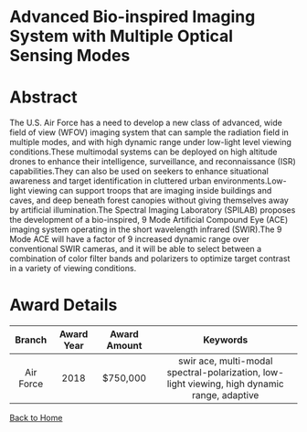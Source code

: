 
Advanced Bio-inspired Imaging System with Multiple Optical Sensing Modes
========================================================================

# Abstract


The U.S. Air Force has a need to develop a new class of advanced, wide field of view (WFOV) imaging system that can sample the radiation field in multiple modes, and with high dynamic range under low-light level viewing conditions.These multimodal systems can be deployed on high altitude drones to enhance their intelligence, surveillance, and reconnaissance (ISR) capabilities.They can also be used on seekers to enhance situational awareness and target identification in cluttered urban environments.Low-light viewing can support troops that are imaging inside buildings and caves, and deep beneath forest canopies without giving themselves away by artificial illumination.The Spectral Imaging Laboratory (SPILAB) proposes the development of a bio-inspired, 9 Mode Artificial Compound Eye (ACE) imaging system operating in the short wavelength infrared (SWIR).The 9 Mode ACE will have a factor of 9 increased dynamic range over conventional SWIR cameras, and it will be able to select between a combination of color filter bands and polarizers to optimize target contrast in a variety of viewing conditions.  

# Award Details

|Branch|Award Year|Award Amount|Keywords|
| :---: | :---: | :---: | :---: |
|Air Force|2018|$750,000|swir ace, multi-modal spectral-polarization, low-light viewing, high dynamic range, adaptive|
  
  


[Back to Home](https://github.com/chrischow/dod_sbir_awards)